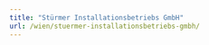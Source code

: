 ```yaml
---
title: "Stürmer Installationsbetriebs GmbH"
url: /wien/stuermer-installationsbetriebs-gmbh/
---
```

